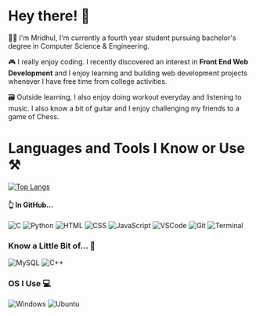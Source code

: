 # Hey there! 👋

👨‍🎓 I'm Mridhul, I'm currently a fourth year student pursuing bachelor's degree in Computer Science & Engineering. 

🎮 I really enjoy coding. I recently discovered an interest in **Front End Web Development** and I enjoy learning and building web development projects whenever I have free time from college activities. 


🗃️ Outside learning, I also enjoy doing workout everyday and listening to music. I also know a bit of guitar and I enjoy challenging my friends to a game of Chess.

# Languages and Tools I Know or Use ⚒️

[![Top Langs](https://github-readme-stats.vercel.app/api/top-langs/?username=mell62)](https://github.com/anuraghazra/github-readme-stats) 
#### 👆 In GitHub...

![C](https://img.shields.io/badge/C-00599C?style=for-the-badge&logo=c&logoColor=white)
![Python](https://img.shields.io/badge/Python-14354C?style=for-the-badge&logo=python&logoColor=white)
![HTML](https://img.shields.io/badge/HTML5-E34F26?style=for-the-badge&logo=html5&logoColor=white)
![CSS](https://img.shields.io/badge/CSS-239120?&style=for-the-badge&logo=css3&logoColor=white)
![JavaScript](https://img.shields.io/badge/JavaScript-F7DF1E?style=for-the-badge&logo=javascript&logoColor=black)
![VSCode](https://img.shields.io/badge/Visual_Studio_Code-0078D4?style=for-the-badge&logo=visual%20studio%20code&logoColor=white)
![Git](https://img.shields.io/badge/GIT-E44C30?style=for-the-badge&logo=git&logoColor=white)
![Terminal](https://img.shields.io/badge/GNU%20Bash-4EAA25?style=for-the-badge&logo=GNU%20Bash&logoColor=white)

### Know a Little Bit of... 🤔

![MySQL](https://img.shields.io/badge/MySQL-005C84?style=for-the-badge&logo=mysql&logoColor=white)
![C++](https://img.shields.io/badge/C%2B%2B-00599C?style=for-the-badge&logo=c%2B%2B&logoColor=white)

### OS I Use 💻

![Windows](https://img.shields.io/badge/Windows-0078D6?style=for-the-badge&logo=windows&logoColor=white)
![Ubuntu](https://img.shields.io/badge/Ubuntu-E95420?style=for-the-badge&logo=ubuntu&logoColor=white)


<!--
**mell62/mell62** is a ✨ _special_ ✨ repository because its `README.md` (this file) appears on your GitHub profile.

Here are some ideas to get you started:

- 🔭 I’m currently working on ...
- 🌱 I’m currently learning ...
- 👯 I’m looking to collaborate on ...
- 🤔 I’m looking for help with ...
- 💬 Ask me about ...
- 📫 How to reach me: ...
- 😄 Pronouns: ...
- ⚡ Fun fact: ...
-->
